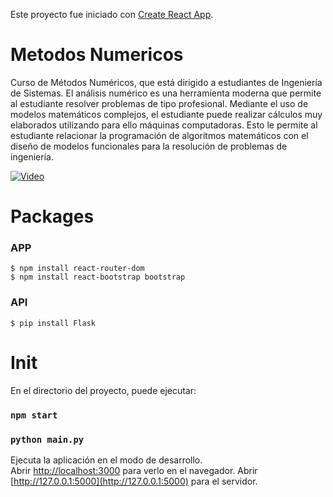Este proyecto fue iniciado con [Create React App](https://github.com/facebook/create-react-app).

# Metodos Numericos

Curso de Métodos Numéricos, que está dirigido a estudiantes de Ingeniería de Sistemas. El análisis numérico es una herramienta moderna que permite al estudiante resolver problemas de tipo profesional.   Mediante el uso de modelos matemáticos complejos, el estudiante puede realizar cálculos muy elaborados utilizando para ello máquinas computadoras.  Esto le permite al estudiante relacionar la programación de algoritmos matemáticos con el diseño de modelos funcionales para la resolución de problemas de ingeniería.

[![Video](https://youtu.be/rk3BhQDP47Q)](https://youtu.be/rk3BhQDP47Q)

# Packages

### APP

```
$ npm install react-router-dom
$ npm install react-bootstrap bootstrap
```

### API

```
$ pip install Flask
```
# Init

En el directorio del proyecto, puede ejecutar:

### `npm start`
### `python main.py`

Ejecuta la aplicación en el modo de desarrollo.<br />
Abrir [http://localhost:3000](http://localhost:3000) para verlo en el navegador.
Abrir [http://127.0.0.1:5000](http://127.0.0.1:5000) para el servidor.
